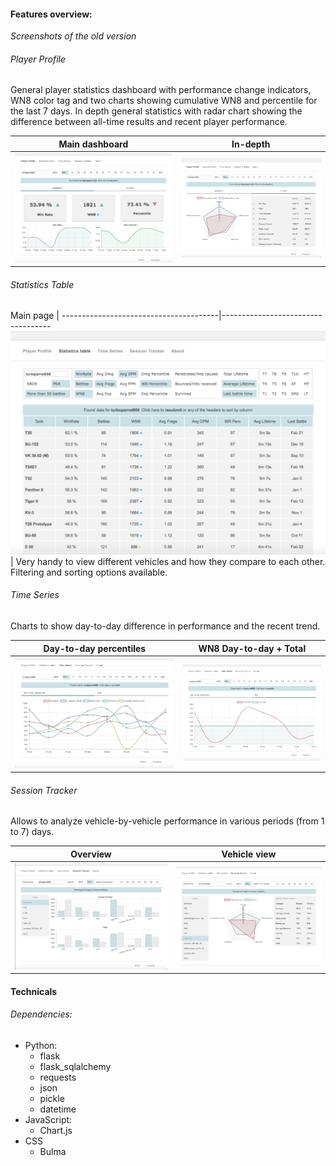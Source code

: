
#### Features overview:

*Screenshots of the old version*


###### Player Profile

General player statistics dashboard with performance change indicators, WN8 color tag and two charts showing cumulative WN8 and percentile for the last 7 days. In depth general statistics with radar chart showing the difference between all-time results and recent player performance.

Main dashboard                       |  In-depth
------------------------------------ | ------------------------------------
![](screenshots/player-profile1.png) | ![](screenshots/player-profile2.png)


###### Statistics Table

Main page                              |
---------------------------------------|-----------------------------------
![](screenshots/statistics-table1.png) | Very handy to view different vehicles and how they compare to each other. Filtering and sorting options available.


###### Time Series

Charts to show day-to-day difference in performance and the recent trend.

Day-to-day percentiles            | WN8 Day-to-day + Total
----------------------------------|----------------------------------
![](screenshots/time-series1.png) | ![](screenshots/time-series2.png)


###### Session Tracker

Allows to analyze vehicle-by-vehicle performance in various periods (from 1 to 7) days.

Overview                              | Vehicle view
--------------------------------------|-------------------------------------
![](screenshots/session-tracker1.png) | ![](screenshots/session-tracker2.png)


#### Technicals

###### Dependencies:
- Python:
  - flask
  - flask_sqlalchemy
  - requests
  - json
  - pickle
  - datetime
- JavaScript:
  - Chart.js
- CSS
  - Bulma
